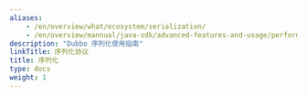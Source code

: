 ```yaml
---
aliases:
    - /en/overview/what/ecosystem/serialization/
    - /en/overview/mannual/java-sdk/advanced-features-and-usage/performance/serialization/
description: "Dubbo 序列化使用指南"
linkTitle: 序列化协议
title: 序列化
type: docs
weight: 1
---
```

